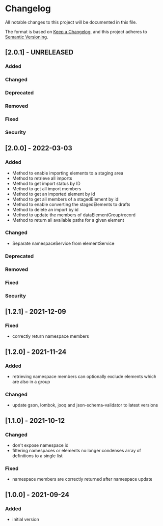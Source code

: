# Changelog
All notable changes to this project will be documented in this file.

The format is based on [Keep a Changelog](https://keepachangelog.com/en/1.0.0/),
and this project adheres to [Semantic Versioning](https://semver.org/spec/v2.0.0.html).

## [2.0.1] - UNRELEASED
### Added
### Changed
### Deprecated
### Removed
### Fixed
### Security

## [2.0.0] - 2022-03-03
### Added
- Method to enable importing elements to a staging area
- Method to retrieve all imports
- Method to get import status by ID
- Method to get all import members
- Method to get an imported element by id
- Method to get all members of a stagedElement by id
- Method to enable converting the stagedElements to drafts
- Method to delete an import by id
- Method to update the members of dataElementGroup/record
- Method to return all available paths for a given element
### Changed
- Separate namespaceService from elementService
### Deprecated
### Removed
### Fixed
### Security

## [1.2.1] - 2021-12-09
### Fixed
- correctly return namespace members

## [1.2.0] - 2021-11-24
### Added
- retrieving namespace members can optionally exclude elements which are also in a group
### Changed
- update gson, lombok, jooq and json-schema-validator to latest versions

## [1.1.0] - 2021-10-12
### Changed
- don't expose namespace id
- filtering namespaces or elements no longer condenses array of definitions to a single list
### Fixed
- namespace members are correctly returned after namespace update

## [1.0.0] - 2021-09-24
### Added
- initial version
